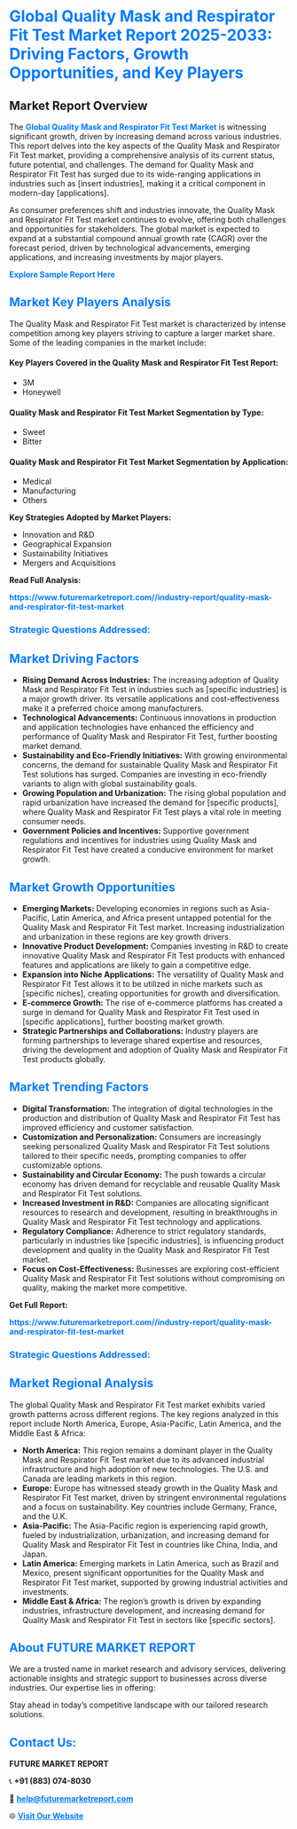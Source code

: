 <h1 style="color: #007BFF;">Global Quality Mask and Respirator Fit Test Market Report 2025-2033: Driving Factors, Growth Opportunities, and Key Players</h1>

<section id="overview">
<h2>Market Report Overview</h2>
<p>The <a href="https://www.futuremarketreport.com//industry-report/quality-mask-and-respirator-fit-test-market" style="color: #007BFF; text-decoration: none;"><strong>Global Quality Mask and Respirator Fit Test Market</strong></a> is witnessing significant growth, driven by increasing demand across various industries. This report delves into the key aspects of the Quality Mask and Respirator Fit Test market, providing a comprehensive analysis of its current status, future potential, and challenges. The demand for Quality Mask and Respirator Fit Test has surged due to its wide-ranging applications in industries such as [insert industries], making it a critical component in modern-day [applications].</p>
<p>As consumer preferences shift and industries innovate, the Quality Mask and Respirator Fit Test market continues to evolve, offering both challenges and opportunities for stakeholders. The global market is expected to expand at a substantial compound annual growth rate (CAGR) over the forecast period, driven by technological advancements, emerging applications, and increasing investments by major players.</p>
</section>

<section id="overview">
<p><a href="https://www.futuremarketreport.com//request-sample/reportId=79627" style="color: #007BFF; text-decoration: none;"><strong>Explore Sample Report Here</strong></a></p>
</section>

<section id="key-players">
<h2 style="color: #007BFF;">Market Key Players Analysis</h2>
<p>The Quality Mask and Respirator Fit Test market is characterized by intense competition among key players striving to capture a larger market share. Some of the leading companies in the market include:</p>
<h4>Key Players Covered in the Quality Mask and Respirator Fit Test Report:</h4>
<ul><li>3M</li><li>Honeywell</li></ul>
<h4>Quality Mask and Respirator Fit Test Market Segmentation by Type:</h4>
<ul><li>Sweet</li><li>Bitter</li></ul>

<h4>Quality Mask and Respirator Fit Test Market Segmentation by Application:</h4>
<ul><li>Medical</li><li>Manufacturing</li><li>Others</li></ul>
<p><strong>Key Strategies Adopted by Market Players:</strong></p>
<ul>
<li>Innovation and R&D</li>
<li>Geographical Expansion</li>
<li>Sustainability Initiatives</li>
<li>Mergers and Acquisitions</li>
</ul>
</section>

<section>
<p><strong>Read Full Analysis: </strong></p><a href="https://www.futuremarketreport.com//industry-report/quality-mask-and-respirator-fit-test-market" style="color: #007BFF; text-decoration: none;"><strong>https://www.futuremarketreport.com//industry-report/quality-mask-and-respirator-fit-test-market</strong></a>
<h3 style="color: #007BFF;">Strategic Questions Addressed:</h3>
</section>

<section id="driving-factors">
<h2 style="color: #007BFF;">Market Driving Factors</h2>
<ul>
<li><strong>Rising Demand Across Industries:</strong> The increasing adoption of Quality Mask and Respirator Fit Test in industries such as [specific industries] is a major growth driver. Its versatile applications and cost-effectiveness make it a preferred choice among manufacturers.</li>
<li><strong>Technological Advancements:</strong> Continuous innovations in production and application technologies have enhanced the efficiency and performance of Quality Mask and Respirator Fit Test, further boosting market demand.</li>
<li><strong>Sustainability and Eco-Friendly Initiatives:</strong> With growing environmental concerns, the demand for sustainable Quality Mask and Respirator Fit Test solutions has surged. Companies are investing in eco-friendly variants to align with global sustainability goals.</li>
<li><strong>Growing Population and Urbanization:</strong> The rising global population and rapid urbanization have increased the demand for [specific products], where Quality Mask and Respirator Fit Test plays a vital role in meeting consumer needs.</li>
<li><strong>Government Policies and Incentives:</strong> Supportive government regulations and incentives for industries using Quality Mask and Respirator Fit Test have created a conducive environment for market growth.</li>
</ul>
</section>

<section id="growth-opportunities">
<h2 style="color: #007BFF;">Market Growth Opportunities</h2>
<ul>
<li><strong>Emerging Markets:</strong> Developing economies in regions such as Asia-Pacific, Latin America, and Africa present untapped potential for the Quality Mask and Respirator Fit Test market. Increasing industrialization and urbanization in these regions are key growth drivers.</li>
<li><strong>Innovative Product Development:</strong> Companies investing in R&D to create innovative Quality Mask and Respirator Fit Test products with enhanced features and applications are likely to gain a competitive edge.</li>
<li><strong>Expansion into Niche Applications:</strong> The versatility of Quality Mask and Respirator Fit Test allows it to be utilized in niche markets such as [specific niches], creating opportunities for growth and diversification.</li>
<li><strong>E-commerce Growth:</strong> The rise of e-commerce platforms has created a surge in demand for Quality Mask and Respirator Fit Test used in [specific applications], further boosting market growth.</li>
<li><strong>Strategic Partnerships and Collaborations:</strong> Industry players are forming partnerships to leverage shared expertise and resources, driving the development and adoption of Quality Mask and Respirator Fit Test products globally.</li>
</ul>
</section>

<section id="trending-factors">
<h2 style="color: #007BFF;">Market Trending Factors</h2>
<ul>
<li><strong>Digital Transformation:</strong> The integration of digital technologies in the production and distribution of Quality Mask and Respirator Fit Test has improved efficiency and customer satisfaction.</li>
<li><strong>Customization and Personalization:</strong> Consumers are increasingly seeking personalized Quality Mask and Respirator Fit Test solutions tailored to their specific needs, prompting companies to offer customizable options.</li>
<li><strong>Sustainability and Circular Economy:</strong> The push towards a circular economy has driven demand for recyclable and reusable Quality Mask and Respirator Fit Test solutions.</li>
<li><strong>Increased Investment in R&D:</strong> Companies are allocating significant resources to research and development, resulting in breakthroughs in Quality Mask and Respirator Fit Test technology and applications.</li>
<li><strong>Regulatory Compliance:</strong> Adherence to strict regulatory standards, particularly in industries like [specific industries], is influencing product development and quality in the Quality Mask and Respirator Fit Test market.</li>
<li><strong>Focus on Cost-Effectiveness:</strong> Businesses are exploring cost-efficient Quality Mask and Respirator Fit Test solutions without compromising on quality, making the market more competitive.</li>
</ul>
</section>

<section>
<p><strong>Get Full Report: </strong></p><a href="https://www.futuremarketreport.com//industry-report/quality-mask-and-respirator-fit-test-market" style="color: #007BFF; text-decoration: none;"><strong>https://www.futuremarketreport.com//industry-report/quality-mask-and-respirator-fit-test-market</strong></a>
<h3 style="color: #007BFF;">Strategic Questions Addressed:</h3>
</section>


<section id="regional-analysis">
<h2 style="color: #007BFF;">Market Regional Analysis</h2>
<p>The global Quality Mask and Respirator Fit Test market exhibits varied growth patterns across different regions. The key regions analyzed in this report include North America, Europe, Asia-Pacific, Latin America, and the Middle East & Africa:</p>
<ul>
<li><strong>North America:</strong> This region remains a dominant player in the Quality Mask and Respirator Fit Test market due to its advanced industrial infrastructure and high adoption of new technologies. The U.S. and Canada are leading markets in this region.</li>
<li><strong>Europe:</strong> Europe has witnessed steady growth in the Quality Mask and Respirator Fit Test market, driven by stringent environmental regulations and a focus on sustainability. Key countries include Germany, France, and the U.K.</li>
<li><strong>Asia-Pacific:</strong> The Asia-Pacific region is experiencing rapid growth, fueled by industrialization, urbanization, and increasing demand for Quality Mask and Respirator Fit Test in countries like China, India, and Japan.</li>
<li><strong>Latin America:</strong> Emerging markets in Latin America, such as Brazil and Mexico, present significant opportunities for the Quality Mask and Respirator Fit Test market, supported by growing industrial activities and investments.</li>
<li><strong>Middle East & Africa:</strong> The region’s growth is driven by expanding industries, infrastructure development, and increasing demand for Quality Mask and Respirator Fit Test in sectors like [specific sectors].</li>
</ul>
</section>

<footer>
<h2 style="color: #007BFF;">About FUTURE MARKET REPORT</h2>
<p>We are a trusted name in market research and advisory services, delivering actionable insights and strategic support to businesses across diverse industries. Our expertise lies in offering:</p>

<p>Stay ahead in today’s competitive landscape with our tailored research solutions.</p>

<h2 style="color: #007BFF;">Contact Us:</h2>
<p><strong>FUTURE MARKET REPORT</strong></p>
<p>📞 <strong>+91 (883) 074-8030</strong></p>
<p>📧 <strong><a href="mailto:help@futuremarketreport.com" style="color: #007BFF;">help@futuremarketreport.com</a></strong></p>
<p>🌐 <strong><a href="https://www.futuremarketreport.com/" style="color: #007BFF;">Visit Our Website</a></strong></p>
</footer>